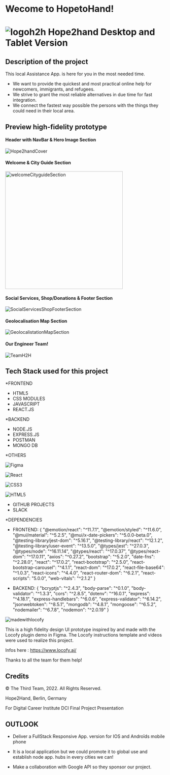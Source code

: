 # Wecome to HopetoHand!
# ![logoh2h](https://user-images.githubusercontent.com/90310689/188268288-d5db878a-ebfa-428f-85b5-3379ad855f73.jpg) Hope2hand Desktop and Tablet Version

## Description of the project

This local Assistance App. is here for you in the most needed time.  
- We want to provide the quickest and most practical online help for newcomers, immigrants, and refugees.
- We strive to grant the most reliable alternatives in due time for fast integration.
- We connect the fastest way possible the persons with the things they could need in their local area.

## Preview high-fidelity prototype

#### Header with NavBar & Hero Image Section

![Hope2handCover](https://user-images.githubusercontent.com/90310689/188268553-80e3be5a-5c50-4647-9bc0-3c08632c4ec8.png)

#### Welcome & City Guide Section

<img width="370" alt="welcomeCityguideSection" src="https://user-images.githubusercontent.com/90310689/188268787-c91e56bb-1501-46d9-8f09-b53c8474c182.png">

#### Social Services, Shop/Donations & Footer Section

![SocialServicesShopFooterSection](https://user-images.githubusercontent.com/90310689/188268958-6596e515-0cf7-48c7-a265-6020524c82d0.png)

#### Geolocalisation Map Section

![GeolocalistationMapSection](https://user-images.githubusercontent.com/90310689/188269433-927389de-f624-495f-bee8-59546bafdda5.png)

#### Our Engineer Team!

![TeamH2H](https://user-images.githubusercontent.com/90310689/188269470-aab6c38e-235c-41b3-8db5-d0b862f9fcc1.png)

## Tech Stack used for this project

*FRONTEND
- HTML5
- CSS MODULES
- JAVASCRIPT
- REACT.JS

*BACKEND
- NODE.JS
- EXPRESS.JS
- POSTMAN
- MONGO DB

*OTHERS

 ![Figma](https://img.shields.io/badge/figma-%23F24E1E.svg?style=for-the-badge&logo=figma&logoColor=white)

 ![React](https://img.shields.io/badge/react-%2320232a.svg?style=for-the-badge&logo=react&logoColor=%2361DAFB)

 ![CSS3](https://img.shields.io/badge/css3-%231572B6.svg?style=for-the-badge&logo=css3&logoColor=white)

 ![HTML5](https://img.shields.io/badge/html5-%23E34F26.svg?style=for-the-badge&logo=html5&logoColor=white)
 
- GITHUB PROJECTS
- SLACK

*DEPENDENCIES 
- FRONTEND: {
        "@emotion/react": "^11.7.1",
        "@emotion/styled": "^11.6.0",
        "@mui/material": "^5.2.5",
        "@mui/x-date-pickers": "^5.0.0-beta.0",
        "@testing-library/jest-dom": "^5.16.1",
        "@testing-library/react": "^12.1.2",
        "@testing-library/user-event": "^13.5.0",
        "@types/jest": "^27.0.3",
        "@types/node": "^16.11.14",
        "@types/react": "^17.0.37",
        "@types/react-dom": "^17.0.11",
        "axios": "^0.27.2",
        "bootstrap": "^5.2.0",
        "date-fns": "^2.28.0",
        "react": "^17.0.2",
        "react-bootstrap": "^2.5.0",
        "react-bootstrap-carousel": "^4.1.1",
        "react-dom": "^17.0.2",
        "react-file-base64": "^1.0.3",
        "react-icons": "^4.4.0",
        "react-router-dom": "^6.2.1",
        "react-scripts": "5.0.0",
        "web-vitals": "^2.1.2"
    }

- BACKEND: {
        "bcryptjs": "^2.4.3",
        "body-parse": "^0.1.0",
        "body-validator": "^1.3.3",
        "cors": "^2.8.5",
        "dotenv": "^16.0.1",
        "express": "^4.18.1",
        "express-handlebars": "^6.0.6",
        "express-validator": "^6.14.2",
        "jsonwebtoken": "^8.5.1",
        "mongodb": "^4.8.1",
        "mongoose": "^6.5.2",
        "nodemailer": "^6.7.8",
        "nodemon": "^2.0.19"
  }

 ![madewithlocofy](https://user-images.githubusercontent.com/90310689/176138917-71c1af67-f6c7-423f-b827-cf12292fcaf4.png)

This is a high fidelity design UI prototype inspired by and made with the Locofy plugin demo in Figma. 
The Locofy instructions template and videos were used to realize this project.

Infos here : https://www.locofy.ai/

Thanks to all the team for them help!


## Credits

 <p><a> &copy; The Third Team, 2022. All Rights Reserved.</a>
 
 <a>Hope2Hand, Berlin, Germany</a>
 
 <a>For Digital Career Institute DCI Final Project Presentation</a></p> 

## OUTLOOK

- Deliver a FullStack Responsive App. version for IOS and Androïds mobile phone

- It is a local application but we could promote it to global use and establish node app. hubs in every cities we can!

- Make a collaboration with Google API so they sponsor our project.
